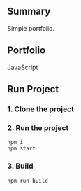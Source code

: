 ## Summary 
Simple portfolio.

## Portfolio
JavaScript

## Run Project
### 1. Clone the project

### 2. Run the project
```shell
npm i
npm start
```

### 3. Build
```shell
npm run build
```
